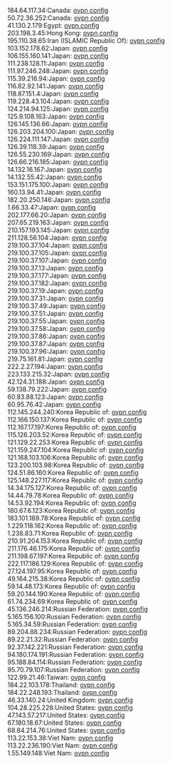 184.64.117.34:Canada: [ovpn config](vpn/184_64_117_34.ovpn)  
50.72.36.252:Canada: [ovpn config](vpn/50_72_36_252.ovpn)  
41.130.2.179:Egypt: [ovpn config](vpn/41_130_2_179.ovpn)  
203.198.3.45:Hong Kong: [ovpn config](vpn/203_198_3_45.ovpn)  
195.110.38.65:Iran (ISLAMIC Republic Of): [ovpn config](vpn/195_110_38_65.ovpn)  
103.152.178.62:Japan: [ovpn config](vpn/103_152_178_62.ovpn)  
106.155.160.141:Japan: [ovpn config](vpn/106_155_160_141.ovpn)  
111.238.128.11:Japan: [ovpn config](vpn/111_238_128_11.ovpn)  
111.97.246.248:Japan: [ovpn config](vpn/111_97_246_248.ovpn)  
115.39.216.94:Japan: [ovpn config](vpn/115_39_216_94.ovpn)  
116.82.92.141:Japan: [ovpn config](vpn/116_82_92_141.ovpn)  
118.87.151.4:Japan: [ovpn config](vpn/118_87_151_4.ovpn)  
119.228.43.104:Japan: [ovpn config](vpn/119_228_43_104.ovpn)  
124.214.94.125:Japan: [ovpn config](vpn/124_214_94_125.ovpn)  
125.9.108.163:Japan: [ovpn config](vpn/125_9_108_163.ovpn)  
126.145.136.66:Japan: [ovpn config](vpn/126_145_136_66.ovpn)  
126.203.204.100:Japan: [ovpn config](vpn/126_203_204_100.ovpn)  
126.224.111.147:Japan: [ovpn config](vpn/126_224_111_147.ovpn)  
126.39.118.39:Japan: [ovpn config](vpn/126_39_118_39.ovpn)  
126.55.230.169:Japan: [ovpn config](vpn/126_55_230_169.ovpn)  
126.66.216.185:Japan: [ovpn config](vpn/126_66_216_185.ovpn)  
14.132.16.167:Japan: [ovpn config](vpn/14_132_16_167.ovpn)  
14.132.55.42:Japan: [ovpn config](vpn/14_132_55_42.ovpn)  
153.151.175.100:Japan: [ovpn config](vpn/153_151_175_100.ovpn)  
160.13.94.41:Japan: [ovpn config](vpn/160_13_94_41.ovpn)  
182.20.250.146:Japan: [ovpn config](vpn/182_20_250_146.ovpn)  
1.66.33.47:Japan: [ovpn config](vpn/1_66_33_47.ovpn)  
202.177.66.20:Japan: [ovpn config](vpn/202_177_66_20.ovpn)  
207.65.219.163:Japan: [ovpn config](vpn/207_65_219_163.ovpn)  
210.157.193.145:Japan: [ovpn config](vpn/210_157_193_145.ovpn)  
211.128.56.104:Japan: [ovpn config](vpn/211_128_56_104.ovpn)  
219.100.37.104:Japan: [ovpn config](vpn/219_100_37_104.ovpn)  
219.100.37.105:Japan: [ovpn config](vpn/219_100_37_105.ovpn)  
219.100.37.107:Japan: [ovpn config](vpn/219_100_37_107.ovpn)  
219.100.37.13:Japan: [ovpn config](vpn/219_100_37_13.ovpn)  
219.100.37.177:Japan: [ovpn config](vpn/219_100_37_177.ovpn)  
219.100.37.182:Japan: [ovpn config](vpn/219_100_37_182.ovpn)  
219.100.37.19:Japan: [ovpn config](vpn/219_100_37_19.ovpn)  
219.100.37.31:Japan: [ovpn config](vpn/219_100_37_31.ovpn)  
219.100.37.49:Japan: [ovpn config](vpn/219_100_37_49.ovpn)  
219.100.37.51:Japan: [ovpn config](vpn/219_100_37_51.ovpn)  
219.100.37.55:Japan: [ovpn config](vpn/219_100_37_55.ovpn)  
219.100.37.58:Japan: [ovpn config](vpn/219_100_37_58.ovpn)  
219.100.37.86:Japan: [ovpn config](vpn/219_100_37_86.ovpn)  
219.100.37.87:Japan: [ovpn config](vpn/219_100_37_87.ovpn)  
219.100.37.96:Japan: [ovpn config](vpn/219_100_37_96.ovpn)  
219.75.161.81:Japan: [ovpn config](vpn/219_75_161_81.ovpn)  
222.2.27.194:Japan: [ovpn config](vpn/222_2_27_194.ovpn)  
223.133.215.32:Japan: [ovpn config](vpn/223_133_215_32.ovpn)  
42.124.31.188:Japan: [ovpn config](vpn/42_124_31_188.ovpn)  
59.138.79.222:Japan: [ovpn config](vpn/59_138_79_222.ovpn)  
60.83.88.123:Japan: [ovpn config](vpn/60_83_88_123.ovpn)  
60.95.76.42:Japan: [ovpn config](vpn/60_95_76_42.ovpn)  
112.145.244.240:Korea Republic of: [ovpn config](vpn/112_145_244_240.ovpn)  
112.166.150.137:Korea Republic of: [ovpn config](vpn/112_166_150_137.ovpn)  
112.167.17.197:Korea Republic of: [ovpn config](vpn/112_167_17_197.ovpn)  
115.126.203.52:Korea Republic of: [ovpn config](vpn/115_126_203_52.ovpn)  
121.129.22.253:Korea Republic of: [ovpn config](vpn/121_129_22_253.ovpn)  
121.159.247.104:Korea Republic of: [ovpn config](vpn/121_159_247_104.ovpn)  
121.168.103.106:Korea Republic of: [ovpn config](vpn/121_168_103_106.ovpn)  
123.200.103.98:Korea Republic of: [ovpn config](vpn/123_200_103_98.ovpn)  
124.51.86.160:Korea Republic of: [ovpn config](vpn/124_51_86_160.ovpn)  
125.148.227.117:Korea Republic of: [ovpn config](vpn/125_148_227_117.ovpn)  
14.34.175.127:Korea Republic of: [ovpn config](vpn/14_34_175_127.ovpn)  
14.44.79.78:Korea Republic of: [ovpn config](vpn/14_44_79_78.ovpn)  
14.53.92.194:Korea Republic of: [ovpn config](vpn/14_53_92_194.ovpn)  
180.67.6.123:Korea Republic of: [ovpn config](vpn/180_67_6_123.ovpn)  
183.101.189.78:Korea Republic of: [ovpn config](vpn/183_101_189_78.ovpn)  
1.229.118.162:Korea Republic of: [ovpn config](vpn/1_229_118_162.ovpn)  
1.238.83.71:Korea Republic of: [ovpn config](vpn/1_238_83_71.ovpn)  
210.91.204.153:Korea Republic of: [ovpn config](vpn/210_91_204_153.ovpn)  
211.176.46.175:Korea Republic of: [ovpn config](vpn/211_176_46_175.ovpn)  
211.198.67.197:Korea Republic of: [ovpn config](vpn/211_198_67_197.ovpn)  
222.117.186.129:Korea Republic of: [ovpn config](vpn/222_117_186_129.ovpn)  
27.124.197.95:Korea Republic of: [ovpn config](vpn/27_124_197_95.ovpn)  
49.164.215.38:Korea Republic of: [ovpn config](vpn/49_164_215_38.ovpn)  
59.14.48.173:Korea Republic of: [ovpn config](vpn/59_14_48_173.ovpn)  
59.20.144.190:Korea Republic of: [ovpn config](vpn/59_20_144_190.ovpn)  
61.74.234.69:Korea Republic of: [ovpn config](vpn/61_74_234_69.ovpn)  
45.136.246.214:Russian Federation: [ovpn config](vpn/45_136_246_214.ovpn)  
5.165.156.100:Russian Federation: [ovpn config](vpn/5_165_156_100.ovpn)  
5.165.34.59:Russian Federation: [ovpn config](vpn/5_165_34_59.ovpn)  
89.204.88.234:Russian Federation: [ovpn config](vpn/89_204_88_234.ovpn)  
89.22.21.32:Russian Federation: [ovpn config](vpn/89_22_21_32.ovpn)  
92.37.142.221:Russian Federation: [ovpn config](vpn/92_37_142_221.ovpn)  
94.180.174.191:Russian Federation: [ovpn config](vpn/94_180_174_191.ovpn)  
95.188.84.114:Russian Federation: [ovpn config](vpn/95_188_84_114.ovpn)  
95.70.79.107:Russian Federation: [ovpn config](vpn/95_70_79_107.ovpn)  
122.99.21.46:Taiwan: [ovpn config](vpn/122_99_21_46.ovpn)  
184.22.103.178:Thailand: [ovpn config](vpn/184_22_103_178.ovpn)  
184.22.248.193:Thailand: [ovpn config](vpn/184_22_248_193.ovpn)  
46.33.140.24:United Kingdom: [ovpn config](vpn/46_33_140_24.ovpn)  
104.28.225.228:United States: [ovpn config](vpn/104_28_225_228.ovpn)  
47.143.57.217:United States: [ovpn config](vpn/47_143_57_217.ovpn)  
67.180.18.67:United States: [ovpn config](vpn/67_180_18_67.ovpn)  
68.84.214.76:United States: [ovpn config](vpn/68_84_214_76.ovpn)  
113.22.153.38:Viet Nam: [ovpn config](vpn/113_22_153_38.ovpn)  
113.22.236.190:Viet Nam: [ovpn config](vpn/113_22_236_190.ovpn)  
1.55.149.148:Viet Nam: [ovpn config](vpn/1_55_149_148.ovpn)  
